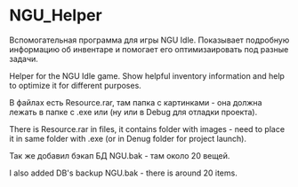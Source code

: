 # NGU_Helper
Вспомогательная программа для игры NGU Idle. Показывает подробную информацию об инвентаре и помогает его оптимизаировать под разные задачи.

Helper for the NGU Idle game. Show helpful inventory information and help to optimize it for different purposes.

В файлах есть Resource.rar, там папка с картинками - она должна лежать в папке с .exe или (ну или в Debug для отладки проекта).

There is Resource.rar in files, it contains folder with images - need to place it in same folder with .exe (or in Denug folder for project launch).

Так же добавил бэкап БД NGU.bak - там около 20 вещей.

I also added DB's backup NGU.bak - there is around 20 items.

